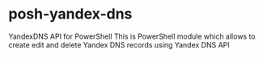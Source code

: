 # posh-yandex-dns
YandexDNS API for PowerShell
This is PowerShell module which allows to create edit and delete Yandex DNS records using Yandex DNS API
